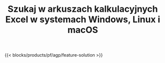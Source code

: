﻿---
title: Szukaj w arkuszach kalkulacyjnych Excel w systemach Windows, Linux i macOS 
weight: 7730
url: /pl/search
description: Bezpłatna aplikacja i interfejsy API do wyszukiwania tekstu w plikach XLS, XLSX i ODS
---
{{< blocks/products/pf/agp/feature-solution >}} 

